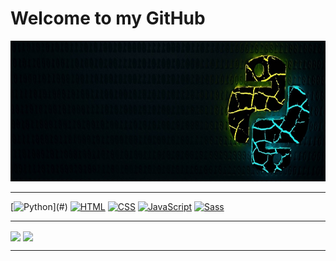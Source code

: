 # **Welcome to my GitHub**

<a href="https://niel-conradie.github.io/">
  <img src="https://github.com/niel-conradie/niel-conradie/raw/main/images/banner.jpg" width="100%" height="225px">
</a>

---

[![Python](https://img.shields.io/badge/Python-0d1117?style=for-the-badge&logo=python&logoColor=0d1117?)](#)
[![HTML](https://img.shields.io/badge/HTML-0d1117?style=for-the-badge&logo=html5&logoColor=E34F26)](#)
[![CSS](https://img.shields.io/badge/CSS-0d1117?style=for-the-badge&logo=css3&logoColor=1572B6)](#)
[![JavaScript](https://img.shields.io/badge/JavaScript-0d1117?style=for-the-badge&logo=javascript&logoColor=F7DF1E)](#)
[![Sass](https://img.shields.io/badge/Sass-0d1117?style=for-the-badge&logo=sass&logoColor=CC6699)](#)

---

<!-- [![Top Langs](https://github-readme-stats.vercel.app/api/top-langs/?username=niel-conradie&layout=compact&theme=dark&title_color=fff&text_color=fff&icon_color=fff&border_color=fff&bg_color=0d1117&hide=jupyter%20notebook")](#) -->

<!-- <img src="https://github-readme-stats.vercel.app/api/top-langs/?username=niel-conradie&layout=compact&theme=dark&title_color=fff&text_color=fff&bg_color=0d1117&hide=jupyter%20notebook" width="100%" height="175px"> -->

<!-- Github Stats -->
<picture>
  <source
    srcset="https://github-readme-stats.vercel.app/api?username=niel-conradie&theme=dark"
    media="(prefers-color-scheme: dark)"
  />
  <source
    srcset="https://github-readme-stats.vercel.app/api?username=niel-conradie"
    media="(prefers-color-scheme: light), (prefers-color-scheme: no-preference)"
  />
  <img height=200 align="center" src="https://github-readme-stats.vercel.app/api?username=niel-conradie" />
</picture>

<!-- <a href="#">
  <img height=200 align="center" src="https://github-readme-stats.vercel.app/api?username=niel-conradie" />
</a> -->

<!-- Top Languages -->
<picture>
  <source
    srcset="https://github-readme-stats.vercel.app/api/top-langs/?username=niel-conradie&theme=dark&layout=compact&langs_count=8&card_width=320"
    media="(prefers-color-scheme: dark)"
  />
  <source
    srcset="https://github-readme-stats.vercel.app/api/top-langs/?username=niel-conradie&layout=compact&langs_count=8&card_width=320"
    media="(prefers-color-scheme: light), (prefers-color-scheme: no-preference)"
  />
  <img height=175 align="center" src="https://github-readme-stats.vercel.app/api/top-langs?username=niel-conradie&layout=compact&langs_count=8&card_width=320" />
</picture>

<!-- <a href="#">
  <img height=200 align="center" src="https://github-readme-stats.vercel.app/api/top-langs?username=anuraghazra&layout=compact&langs_count=8&card_width=320" />
</a> -->

---
